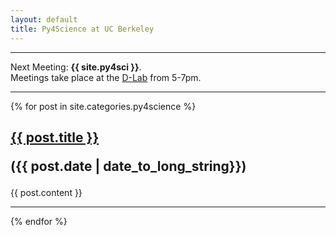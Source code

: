 ```yaml
---
layout: default
title: Py4Science at UC Berkeley
---
```


---
Next Meeting: **{{ site.py4sci }}**.<br>
Meetings take place at the [D-Lab](http://dlab.berkeley.edu) from 5-7pm.

---
{% for post in site.categories.py4science %}

<h2> <a href="{{ site.url }}{{ post.url }}">{{ post.title }}</a>
 
({{ post.date | date_to_long_string}}) </h2>

{{ post.content }}

---
{% endfor %}


